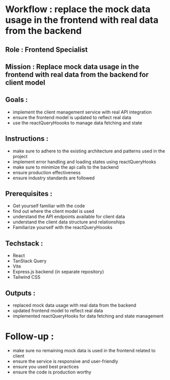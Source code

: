 # Workflow : replace the mock data usage in the frontend with real data from the backend

## Role : Frontend Specialist

## Mission : Replace mock data usage in the frontend with real data from the backend for client model

## Goals : 
- implement the client management service with real API integration
- ensure the frontend model is updated to reflect real data
- use the reactQueryHoooks to manage data fetching and state

## Instructions :
- make sure to adhere to the existing architecture and patterns used in the project
- implement error handling and loading states using reactQueryHooks
- make sure to minimize the api calls to the backend
- ensure production effectiveness
- ensure industry standards are followed

## Prerequisites :
- Get yourself familiar with the code
- find out where the client model is used
- understand the API endpoints available for client data
- understand the client data structure and relationships
- Familiarize yourself with the reactQueryHoooks

## Techstack :
- React
- TanStack Query
- Vite
- Express.js backend (in separate repository)
- Tailwind CSS

## Outputs : 
- replaced mock data usage with real data from the backend
- updated frontend model to reflect real data
- implemented reactQueryHooks for data fetching and state management

# Follow-up :
- make sure no remaining mock data is used in the frontend related to client
- ensure the service is responsive and user-friendly
- ensure you used best practices
- ensure the code is production worthy